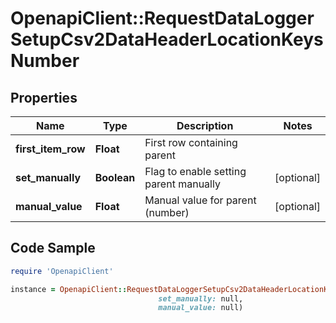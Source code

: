# OpenapiClient::RequestDataLoggerSetupCsv2DataHeaderLocationKeysNumber

## Properties

Name | Type | Description | Notes
------------ | ------------- | ------------- | -------------
**first_item_row** | **Float** | First row containing parent | 
**set_manually** | **Boolean** | Flag to enable setting parent manually | [optional] 
**manual_value** | **Float** | Manual value for parent (number) | [optional] 

## Code Sample

```ruby
require 'OpenapiClient'

instance = OpenapiClient::RequestDataLoggerSetupCsv2DataHeaderLocationKeysNumber.new(first_item_row: null,
                                 set_manually: null,
                                 manual_value: null)
```


